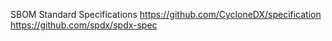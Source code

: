 SBOM Standard Specifications 
https://github.com/CycloneDX/specification
https://github.com/spdx/spdx-spec
